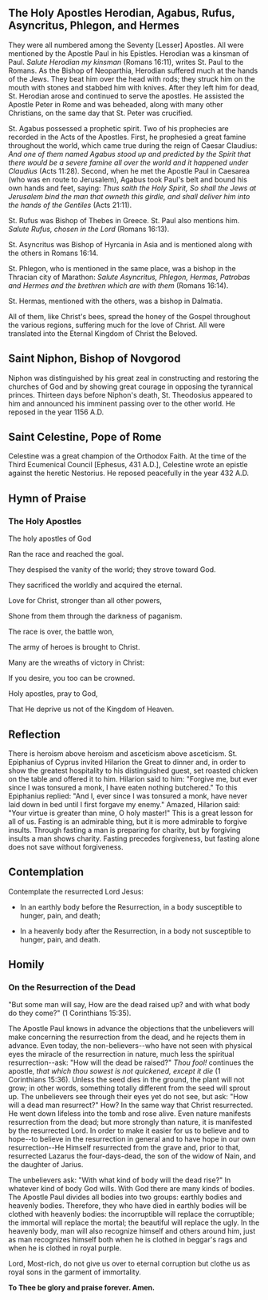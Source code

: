## The Holy Apostles Herodian, Agabus, Rufus, Asyncritus, Phlegon, and Hermes

They were all numbered among the Seventy [Lesser] Apostles. All were mentioned by the Apostle Paul in his Epistles. Herodian was a kinsman of Paul. *Salute Herodian my kinsman* (Romans 16:11), writes St. Paul to the Romans. As the Bishop of Neoparthia, Herodian suffered much at the hands of the Jews. They beat him over the head with rods; they struck him on the mouth with stones and stabbed him with knives. After they left him for dead, St. Herodian arose and continued to serve the apostles. He assisted the Apostle Peter in Rome and was beheaded, along with many other Christians, on the same day that St. Peter was crucified.

St. Agabus possessed a prophetic spirit. Two of his prophecies are recorded in the Acts of the Apostles. First, he prophesied a great famine throughout the world, which came true during the reign of Caesar Claudius: *And one of them named Agabus stood up and predicted by the Spirit that there would be a severe famine all over the world and it happened under Claudius* (Acts 11:28). Second, when he met the Apostle Paul in Caesarea (who was en route to Jerusalem), Agabus took Paul's belt and bound his own hands and feet, saying: *Thus saith the Holy Spirit, So shall the Jews at Jerusalem bind the man that owneth this girdle, and shall deliver him into the hands of the Gentiles* (Acts 21:11).

St. Rufus was Bishop of Thebes in Greece. St. Paul also mentions him. *Salute Rufus, chosen in the Lord* (Romans 16:13).

St. Asyncritus was Bishop of Hyrcania in Asia and is mentioned along with the others in Romans 16:14.

St. Phlegon, who is mentioned in the same place, was a bishop in the Thracian city of Marathon: *Salute Asyncritus, Phlegon, Hermas, Patrobas and Hermes and the brethren which are with them* (Romans 16:14).

St. Hermas, mentioned with the others, was a bishop in Dalmatia.

All of them, like Christ's bees, spread the honey of the Gospel throughout the various regions, suffering much for the love of Christ. All were translated into the Eternal Kingdom of Christ the Beloved.


## Saint Niphon, Bishop of Novgorod

Niphon was distinguished by his great zeal in constructing and restoring the churches of God and by showing great courage in opposing the tyrannical princes. Thirteen days before Niphon's death, St. Theodosius appeared to him and announced his imminent passing over to the other world. He reposed in the year 1156 A.D.


## Saint Celestine, Pope of Rome

Celestine was a great champion of the Orthodox Faith. At the time of the Third Ecumenical Council [Ephesus, 431 A.D.], Celestine wrote an epistle against the heretic Nestorius. He reposed peacefully in the year 432 A.D.


## Hymn of Praise 

### The Holy Apostles

The holy apostles of God

Ran the race and reached the goal.

They despised the vanity of the world; they strove toward God.

They sacrificed the worldly and acquired the eternal.

Love for Christ, stronger than all other powers,

Shone from them through the darkness of paganism.

The race is over, the battle won,

The army of heroes is brought to Christ.

Many are the wreaths of victory in Christ:

If you desire, you too can be crowned.

Holy apostles, pray to God,

That He deprive us not of the Kingdom of Heaven.


## Reflection

There is heroism above heroism and asceticism above asceticism. St. Epiphanius of Cyprus invited Hilarion the Great to dinner and, in order to show the greatest hospitality to his distinguished guest, set roasted chicken on the table and offered it to him. Hilarion said to him: "Forgive me, but ever since I was tonsured a monk, I have eaten nothing butchered." To this Epiphanius replied: "And I, ever since I was tonsured a monk, have never laid down in bed until I first forgave my enemy." Amazed, Hilarion said: "Your virtue is greater than mine, O holy master!" This is a great lesson for all of us. Fasting is an admirable thing, but it is more admirable to forgive insults. Through fasting a man is preparing for charity, but by forgiving insults a man shows charity. Fasting precedes forgiveness, but fasting alone does not save without forgiveness.


## Contemplation

Contemplate the resurrected Lord Jesus:

- In an earthly body before the Resurrection, in a body susceptible to hunger, pain, and death;

- In a heavenly body after the Resurrection, in a body not susceptible to hunger, pain, and death.


## Homily 

### On the Resurrection of the Dead

"But some man will say, How are the dead raised up? and with what body do they come?" (1 Corinthians 15:35).

The Apostle Paul knows in advance the objections that the unbelievers will make concerning the resurrection from the dead, and he rejects them in advance. Even today, the non-believers--who have not seen with physical eyes the miracle of the resurrection in nature, much less the spiritual resurrection--ask: "How will the dead be raised?" *Thou fool!* continues the apostle, *that which thou sowest is not quickened, except it die* (1 Corinthians 15:36). Unless the seed dies in the ground, the plant will not grow; in other words, something totally different from the seed will sprout up. The unbelievers see through their eyes yet do not see, but ask: "How will a dead man resurrect?" How? In the same way that Christ resurrected. He went down lifeless into the tomb and rose alive. Even nature manifests resurrection from the dead; but more strongly than nature, it is manifested by the resurrected Lord. In order to make it easier for us to believe and to hope--to believe in the resurrection in general and to have hope in our own resurrection--He Himself resurrected from the grave and, prior to that, resurrected Lazarus the four-days-dead, the son of the widow of Nain, and the daughter of Jarius.

The unbelievers ask: "With what kind of body will the dead rise?" In whatever kind of body God wills. With God there are many kinds of bodies. The Apostle Paul divides all bodies into two groups: earthly bodies and heavenly bodies. Therefore, they who have died in earthly bodies will be clothed with heavenly bodies: the incorruptible will replace the corruptible; the immortal will replace the mortal; the beautiful will replace the ugly. In the heavenly body, man will also recognize himself and others around him, just as man recognizes himself both when he is clothed in beggar's rags and when he is clothed in royal purple.

Lord, Most-rich, do not give us over to eternal corruption but clothe us as royal sons in the garment of immortality.

**To Thee be glory and praise forever. Amen.**

